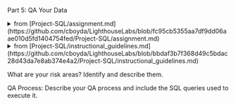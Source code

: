 Part 5: QA Your Data

<details>
<summary>from [Project-SQL/assignment.md](https://github.com/cboyda/LighthouseLabs/blob/fc95cb5355aa7df9dd06aae010d5fd1404754fed/Project-SQL/assignment.md)</summary>

In the QA.md file, identify and describe your risk areas. Develop and execute a QA process to address them and validate the accuracy of your results. Provide the SQL queries used to execute the QA process.
</details>

<details>
<summary>from [Project-SQL/instructional_guidelines.md](https://github.com/cboyda/LighthouseLabs/blob/bbdaf3b7f368d49c5bdac28d43da7e8ab374e4a2/Project-SQL/instructional_guidelines.md)</summary>
QA.md file
    Identify and describe your risk areas
    Develop and execute a QA process to address the risk areas identified, providing the SQL queries used to implement
</details>
  
What are your risk areas? Identify and describe them.



QA Process:
Describe your QA process and include the SQL queries used to execute it.
